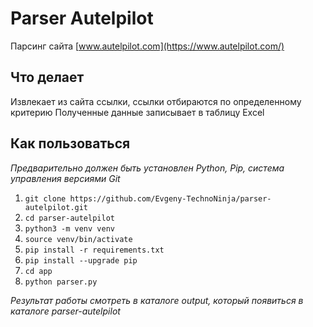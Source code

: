 # Parser Autelpilot

Парсинг сайта  [www.autelpilot.com](https://www.autelpilot.com/)

## Что делает

Извлекает из сайта ссылки, ссылки отбираются по определенному критерию
Полученные данные записывает в таблицу Excel

## Как пользоваться

_Предварительно должен быть установлен Python, Pip, система управления версиями Git_

1. `git clone https://github.com/Evgeny-TechnoNinja/parser-autelpilot.git`
2. `cd parser-autelpilot`
3. `python3 -m venv venv`
4. `source venv/bin/activate`
5. `pip install -r requirements.txt`
6. `pip install --upgrade pip`
7. `cd app`
8. `python parser.py`

*Результат работы смотреть в каталоге output, который появиться в каталоге parser-autelpilot*